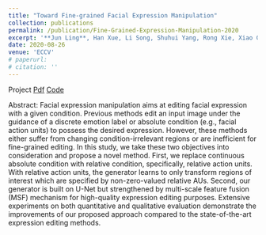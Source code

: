 ```yaml
---
title: "Toward Fine-grained Facial Expression Manipulation"
collection: publications
permalink: /publication/Fine-Grained-Expression-Manipulation-2020
excerpt: '**Jun Ling**, Han Xue, Li Song, Shuhui Yang, Rong Xie, Xiao Gu'
date: 2020-08-26
venue: 'ECCV'
# paperurl: 
# citation: ''
---
```

Project [Pdf](https://arxiv.org/pdf/2004.03132.pdf) [Code](https://github.com/junleen/Expression-manipulator)

Abstract: Facial expression manipulation aims at editing facial expression with a given condition. Previous methods edit an input image under the guidance of a discrete emotion label or absolute condition (e.g., facial action units) to possess the desired expression. However, these methods either suffer from changing condition-irrelevant regions or are inefficient for fine-grained editing. In this study, we take these two objectives into consideration and propose a novel method. First, we replace continuous absolute condition with relative condition, specifically, relative action units. With relative action units, the generator learns to only transform regions of interest which are specified by non-zero-valued relative AUs. Second, our generator is built on U-Net but strengthened by multi-scale feature fusion (MSF) mechanism for high-quality expression editing purposes. Extensive experiments on both quantitative and qualitative evaluation demonstrate the improvements of our proposed approach compared to the state-of-the-art expression editing methods.